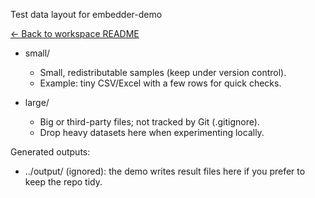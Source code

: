 Test data layout for embedder-demo

[← Back to workspace README](../../README.md)

- small/
  - Small, redistributable samples (keep under version control).
  - Example: tiny CSV/Excel with a few rows for quick checks.

- large/
  - Big or third-party files; not tracked by Git (.gitignore).
  - Drop heavy datasets here when experimenting locally.

Generated outputs:
- ../output/ (ignored): the demo writes result files here if you prefer to keep the repo tidy.
